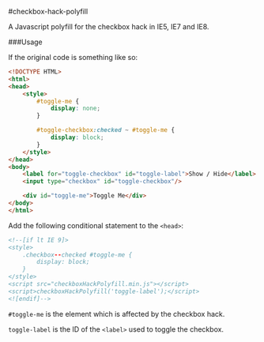 #checkbox-hack-polyfill

A Javascript polyfill for the checkbox hack in IE5, IE7 and IE8.

###Usage

If the original code is something like so:

```html
<!DOCTYPE HTML>
<html>
<head>
    <style>
        #toggle-me {
            display: none;
        }

        #toggle-checkbox:checked ~ #toggle-me {
            display: block;
        }
    </style>
</head>
<body>
    <label for="toggle-checkbox" id="toggle-label">Show / Hide</label>
    <input type="checkbox" id="toggle-checkbox"/>

    <div id="toggle-me">Toggle Me</div>
</body>
</html>
```

Add the following conditional statement to the `<head>`:

```html
<!--[if lt IE 9]>
<style>
    .checkbox--checked #toggle-me {
        display: block;
    }
</style>
<script src="checkboxHackPolyfill.min.js"></script>
<script>checkboxHackPolyfill('toggle-label');</script>
<![endif]-->
```

`#toggle-me` is the element which is affected by the checkbox hack.

`toggle-label` is the ID of the `<label>` used to toggle the checkbox.